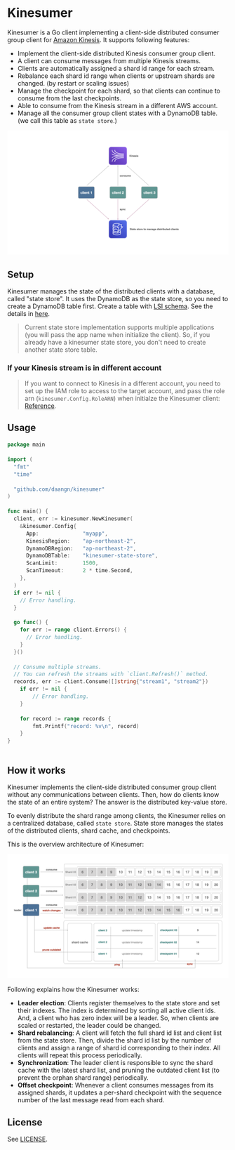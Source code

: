 # Kinesumer

Kinesumer is a Go client implementing a client-side distributed consumer group client for [Amazon Kinesis](https://aws.amazon.com/kinesis/). It supports following features:

- Implement the client-side distributed Kinesis consumer group client.
- A client can consume messages from multiple Kinesis streams.
- Clients are automatically assigned a shard id range for each stream.
- Rebalance each shard id range when clients or upstream shards are changed. (by restart or scaling issues)
- Manage the checkpoint for each shard, so that clients can continue to consume from the last checkpoints.
- Able to consume from the Kinesis stream in a different AWS account.
- Manage all the consumer group client states with a DynamoDB table. (we call this table as `state store`.)

![architecture](./docs/images/architecture.png)

## Setup

Kinesumer manages the state of the distributed clients with a database, called "state store". It uses the DynamoDB as the state store, so you need to create a DynamoDB table first. Create a table with [LSI schema](./schema/ddb-lsi.json). See the details in [here](#how-it-works).

> Current state store implementation supports multiple applications (you will pass the app name when initialize the client). So, if you already have a kinesumer state store, you don't need to create another state store table.

### If your Kinesis stream is in different account

> If you want to connect to Kinesis in a different account, you need to set up the IAM role to access to the target account, and pass the role arn (`kinesumer.Config.RoleARN`) when initialze the Kinesumer client: [Reference](https://docs.aws.amazon.com/kinesisanalytics/latest/java/examples-cross.html).
> 

## Usage

```go
package main

import (
  "fmt"
  "time"
  
  "github.com/daangn/kinesumer"
)

func main() {
  client, err := kinesumer.NewKinesumer(
    &kinesumer.Config{
      App:              "myapp",
      KinesisRegion:    "ap-northeast-2",
      DynamoDBRegion:   "ap-northeast-2",
      DynamoDBTable:    "kinesumer-state-store",
      ScanLimit:        1500,
      ScanTimeout:      2 * time.Second,
  	},
  )
  if err != nil {
    // Error handling.
  }
  
  go func() {
    for err := range client.Errors() {
      // Error handling.
    }
  }()
  
  // Consume multiple streams.
  // You can refresh the streams with `client.Refresh()` method.
  records, err := client.Consume([]string{"stream1", "stream2"})
	if err != nil {
		// Error handling.
	}

	for record := range records {
		fmt.Printf("record: %v\n", record)
	}
}
	
```

## How it works

Kinesumer implements the client-side distributed consumer group client without any communications between clients. Then, how do clients know the state of an entire system? The answer is the distributed key-value store.

To evenly distribute the shard range among clients, the Kinesumer relies on a centralized database, called `state store`. State store manages the states of the distributed clients, shard cache, and checkpoints.

This is the overview architecture of Kinesumer:

![how-it-works](./docs/images/how-it-works.png)

Following explains how the Kinesumer works:

- **Leader election**: Clients register themselves to the state store and set their indexes. The index is determined by sorting all active client ids. And, a client who has zero index will be a leader. So, when clients are scaled or restarted, the leader could be changed.
- **Shard rebalancing**: A client will fetch the full shard id list and client list from the state store. Then, divide the shard id list by the number of clients and assign a range of shard id corresponding to their index. All clients will repeat this process periodically.
- **Synchronization**: The leader client is responsible to sync the shard cache with the latest shard list, and pruning the outdated client list (to prevent the orphan shard range) periodically.
- **Offset checkpoint**: Whenever a client consumes messages from its assigned shards, it updates a per-shard checkpoint with the sequence number of the last message read from each shard.

## License

See [LICENSE](./LICENSE).

